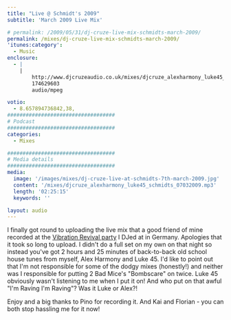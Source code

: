 ```yaml
---
title: "Live @ Schmidt's 2009"
subtitle: 'March 2009 Live Mix'

# permalink: /2009/05/31/dj-cruze-live-mix-schmidts-march-2009/
permalink: /mixes/dj-cruze-live-mix-schmidts-march-2009/
'itunes:category':
  - Music
enclosure:
  - |
    |
        http://www.djcruzeaudio.co.uk/mixes/djcruze_alexharmony_luke45_schmidts_07032009.mp3
        174629603
        audio/mpeg

votio:
  - 8.657894736842,38,
###################################
# Podcast
###################################
categories:
  - Mixes

###################################
# Media details
###################################
media:
  image: '/images/mixes/dj-cruze-live-at-schmidts-7th-march-2009.jpg'
  content: '/mixes/djcruze_alexharmony_luke45_schmidts_07032009.mp3'
  length: '02:25:15'
  keywords: ''

layout: audio
---
```


I finally got round to uploading the live mix that a good friend of mine recorded at the [Vibration Revival party][2] I DJed at in Germany. Apologies that it took so long to upload. I didn't do a full set on my own on that night so instead you've got 2 hours and 25 minutes of back-to-back old school house tunes from myself, Alex Harmony and Luke 45. I'd like to point out that I'm not responsible for some of the dodgy mixes (honestly!) and neither was I responsible for putting 2 Bad Mice's "Bombscare" on twice. Luke 45 obviously wasn't listening to me when I put it on! And who put on that awful "I'm Raving I'm Raving"? Was it Luke or Alex?!

Enjoy and a big thanks to Pino for recording it. And Kai and Florian - you can both stop hassling me for it now!

[1]: http://www.djcruze.co.uk/cms/wp-content/uploads/2009/05/dj-cruze-live-at-schmidts-7th-march-2009.jpg
[2]: http://www.djcruze.co.uk/cms/2009/02/16/vibration-revival-party-schmidts-7th-march-2009/
